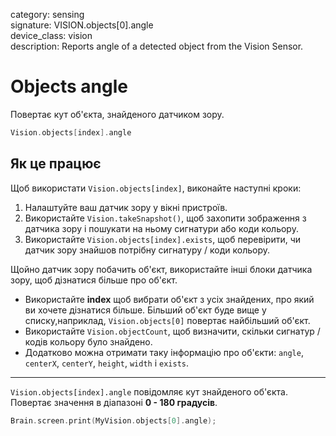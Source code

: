category: sensing  
signature: VISION.objects[0].angle  
device_class: vision  
description: Reports angle of a detected object from the Vision Sensor. 

# Objects angle

Повертає кут об'єкта, знайденого датчиком зору.

```cpp
Vision.objects[index].angle
```

## Як це працює

Щоб використати `Vision.objects[index]`, виконайте наступні кроки:

1. Налаштуйте ваш датчик зору у вікні пристроїв.
2. Використайте `Vision.takeSnapshot()`, щоб захопити зображення з датчика зору і пошукати на ньому сигнатури або коди кольору.
3. Використайте `Vision.objects[index].exists`, щоб перевірити, чи датчик зору знайшов потрібну сигнатуру / коди кольору.

Щойно датчик зору побачить об'єкт, використайте інші блоки датчика зору, щоб дізнатися більше про об'єкт.

* Використайте **index** щоб вибрати об'єкт з усіх знайдених, про який ви хочете дізнатися більше. Більший об'єкт буде вище у списку,наприклад, `Vision.objects[0]` повертає найбільший об'єкт.
* Використайте `Vision.objectCount`, щоб визначити, скільки сигнатур / кодів кольору було знайдено.
* Додатково можна отримати таку інформацію про об'єкти: `angle`, `centerX`, `centerY`, `height`, `width` і `exists`.

---

`Vision.objects[index].angle` повідомляє кут знайденого об'єкта. Повертає значення в діапазоні **0 - 180 градусів**.

```cpp
Brain.screen.print(MyVision.objects[0].angle);
```
<advanced>
</advanced>